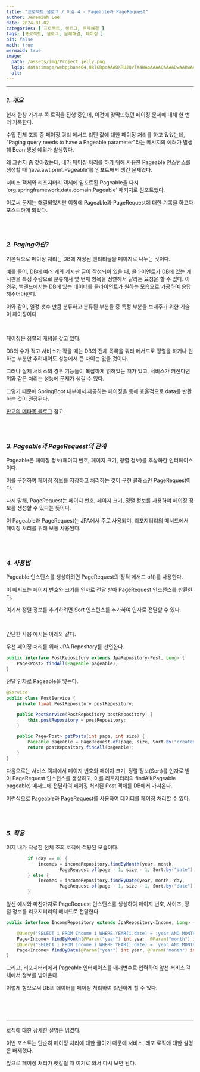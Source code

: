 ```yaml
---
title: "프로젝트:샐로그 / 이슈 4 - Pageable과 PageRequest"
author: Jeremiah Lee
date: 2024-01-02
categories: [ 프로젝트, 샐로그, 문제해결 ]
tags: [프로젝트, 샐로그, 문제해결, 페이징 ]
pin: false
math: true
mermaid: true
image: 
  path: /assets/img/Project_jelly.png
  lqip: data:image/webp;base64,UklGRpoAAABXRUJQVlA4WAoAAAAQAAAADwAABwAAQUxQSDIAAAARL0AmbZurmr57yyIiqE8oiG0bejIYEQTgqiDA9vqnsUSI6H+oAERp2HZ65qP/VIAWAFZQOCBCAAAA8AEAnQEqEAAIAAVAfCWkAALp8sF8rgRgAP7o9FDvMCkMde9PK7euH5M1m6VWoDXf2FkP3BqV0ZYbO6NA/VFIAAAA
  alt: 
---
```

***

### ***1. 개요***

현재 한창 가계부 쪽 로직을 진행 중인데, 이전에 맞딱뜨렸던 페이징 문제에 대해 한 번 더 기록한다.

수입 전체 조회 중 페이징 쿼리 메서드 리턴 값에 대한 페이징 처리를 하고 있었는데,
"Paging query needs to have a Pageable parameter"라는 메시지의 에러가 발생해 Bean 생성 예외가 발생했다.

왜 그런지 좀 찾아봤는데, 내가 페이징 처리를 하기 위해 사용한 Pageable 인스턴스를 생성할 때 
'java.awt.print.Pageable'를 임포트해서 생긴 문제였다.

서비스 객체와 리포지터리 객체에 임포트된 Pageable을 다시 'org.springframework.data.domain.Pageable' 패키지로 임포트했다.

이로써 문제는 해결되었지만 이참에 Pageable과 PageRequest에 대한 기록을 하고자 포스트하게 되었다.

<br>
<br>

### ***2. Paging이란?***

기본적으로 페이징 처리는 DB에 저장된 엔티티들을 페이지로 나누는 것이다.

예를 들어, DB에 여러 개의 게시판 글이 작성되어 있을 때, 클라이언트가 DB에 있는 게시판을 특정 수량으로 분류해서 몇 번째 항목을 정렬해서 달라는 요청을 할 수 있다.
이 경우, 백엔드에서는 DB에 있는 데이터를 클라이언트가 원하는 모습으로 가공하여 응답해주어야한다.

이와 같이, 일정 갯수 만큼 분류하고 분류된 부분들 중 특정 부분을 보내주기 위한 기술이 페이징이다.

<br>

페이징은 정렬의 개념을 갖고 있다.

DB의 수가 적고 서비스가 작을 때는 DB의 전체 목록을 쿼리 메서드로 정렬을 하거나 원하는 부분만 추려내어도 성능에서 큰 차이는 없을 것이다.

그러나 실제 서비스의 경우 기능들이 복잡하게 얽혀있는 때가 있고, 서비스가 커진다면 위와 같은 처리는 성능에 문제가 생길 수 있다.

그렇기 때문에 SpringBoot 내부에서 제공하는 페이징을 통해 효율적으로 data를 반환하는 것이 권장된다.

[판교의 메타몽 블로그](https://astrid-dm.tistory.com/484) 참고.

<br>
<br>

### ***3. Pageable과 PageRequest의 관계***

Pageable은 페이징 정보(페이지 번호, 페이지 크기, 정렬 정보)를 추상화한 인터페이스이다.

이를 구현하여 페이징 정보를 저장하고 처리하는 것이 구현 클래스인 PageRequest이다.

다시 말해, PageRequest는 페이지 번호, 페이지 크기, 정렬 정보를 사용하여 페이징 정보를 생성할 수 있다는 뜻이다.

이 Pageable과 PageRequest는 JPA에서 주로 사용되며, 리포지터리의 메서드에서 페이징 처리를 위해 보통 사용된다.

<br>
<br>

### ***4. 사용법***

Pageable 인스턴스를 생성하려면 PageRequest의 정적 메서드 of()를 사용한다.

이 메서드는 페이지 번호와 크기를 인자로 전달 받아 PageRequest 인스턴스를 반환한다.

여기서 정렬 정보를 추가하려면 Sort 인스턴스를 추가하여 인자로 전달할 수 있다.

<br>

간단한 사용 예시는 아래와 같다.

우선 페이징 처리를 위해 JPA Repository를 선언한다.

```java
public interface PostRepository extends JpaRepository<Post, Long> {
    Page<Post> findAll(Pageable pageable);
}
```

전달 인자로 Pageable을 넣는다.

```java
@Service
public class PostService {
    private final PostRepository postRepository;

    public PostService(PostRepository postRepository) {
        this.postRepository = postRepository;
    }

    public Page<Post> getPosts(int page, int size) {
        Pageable pageable = PageRequest.of(page, size, Sort.by("createdDate").descending());
        return postRepository.findAll(pageable);
    }
}

```

다음으로는 서비스 객체에서 페이지 번호와 페이지 크기, 정렬 정보(Sort)를 인자로 받아 PageRequest 인스턴스를 생성하고, 이를 
리포지터리의 findAll(Pageable pageable) 메서드에 전달하여 페이징 처리된 Post 객체를 DB에서 가져온다.

이런식으로 Pageable과 PageRequest를 사용하여 데이터를 페이징 처리할 수 있다.

<br>
<br>

### ***5. 적용***

이제 내가 작성한 전체 조회 로직에 적용된 모습이다.

```java
        if (day == 0) {
            incomes = incomeRepository.findByMonth(year, month,
                    PageRequest.of(page - 1, size - 1, Sort.by("date").descending()));
        } else {
            incomes = incomeRepository.findByDate(year, month, day,
                    PageRequest.of(page - 1, size - 1, Sort.by("date").descending()));
        }
```

앞선 예시와 마찬가지로 PageRequest 인스턴스를 생성하여 페이지 번호, 사이즈, 정렬 정보를 리포지터리의 메서드로 전달한다.

```java
public interface IncomeRepository extends JpaRepository<Income, Long> {

    @Query("SELECT i FROM Income i WHERE YEAR(i.date) = :year AND MONTH(i.date) = :month")
    Page<Income> findByMonth(@Param("year") int year, @Param("month") int month, Pageable pageable);
    @Query("SELECT i FROM Income i WHERE YEAR(i.date) = :year AND MONTH(i.date) = :month AND DAY(i.date) = :day")
    Page<Income> findByDate(@Param("year") int year, @Param("month") int month, @Param("day") int day, Pageable pageable);
}
```

그리고, 리포지터리에서 Pageable 인터페이스를 매개변수로 입력하여 앞선 서비스 객체에서 정보를 받아온다.

이렇게 함으로써 DB의 데이터를 페이징 처리하여 리턴하게 할 수 있다.


<br>
<br>
<br>

***

로직에 대한 상세한 설명은 넘겼다.

이번 포스트는 단순히 페이징 처리에 대한 글이기 때문에 서비스, 레포 로직에 대한 설명은 배제했다.

앞으로 페이징 처리가 헷갈릴 때 여기로 와서 다시 보면 된다.
